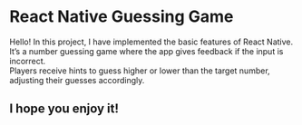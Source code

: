 # React Native Guessing Game

 Hello! In this project, I have implemented the basic features of React Native. It’s a number guessing game where the app gives feedback if the input is incorrect.  
 Players receive hints to guess higher or lower than the target number, adjusting their guesses accordingly. 
## I hope you enjoy it!

